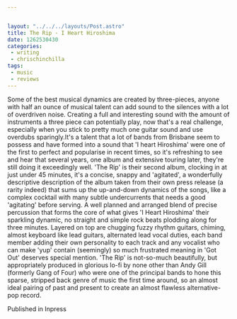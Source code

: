 ```yaml
---


layout: "../../../layouts/Post.astro"
title: The Rip - I Heart Hiroshima
date: 1262530430
categories:
 - writing
 - chrischinchilla
tags: 
 - music 
 - reviews
---
```


Some of the best musical dynamics are created by three-pieces, anyone with half an ounce of musical talent can add sound to the silences with a lot of overdriven noise. Creating a full and interesting sound with the amount of instruments a three piece can potentially play, now that's a real challenge, especially when you stick to pretty much one guitar sound and use overdubs sparingly.It's a talent that a lot of bands from Brisbane seem to possess and have formed into a sound that 'I heart Hiroshima' were one of the first to perfect and popularise in recent times, so it's refreshing to see and hear that several years, one album and extensive touring later, they're still doing it exceedingly well. 'The Rip' is their second album, clocking in at just under 45 minutes, it's a concise, snappy and 'agitated', a wonderfully descriptive description of the album taken from their own press release (a rarity indeed) that sums up the up-and-down dynamics of the songs, like a complex cocktail with many subtle undercurrents that needs a good 'agitating' before serving. A well planned and arranged blend of precise percussion that forms the core of what gives 'I Heart Hiroshima' their sparkling dynamic, no straight and simple rock beats plodding along for three minutes. Layered on top are chugging fuzzy rhythm guitars, chiming, almost keyboard like lead guitars, alternated lead vocal duties, each band member adding their own personality to each track and any vocalist who can make 'yup' contain (seemingly) so much frustrated meaning in 'Got Out' deserves special mention. 'The Rip' is not-so-much beautifully, but appropriately produced in glorious lo-fi by none other than Andy Gill (formerly Gang of Four) who were one of the principal bands to hone this sparse, stripped back genre of music the first time around, so an almost ideal pairing of past and present to create an almost flawless alternative-pop record.

Published in Inpress
